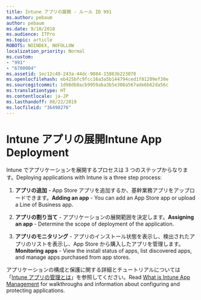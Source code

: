 ```yaml
---
title: Intune アプリの展開 - ルール ID 991
ms.author: pebaum
author: pebaum
ms.date: 9/10/2018
ms.audience: ITPro
ms.topic: article
ROBOTS: NOINDEX, NOFOLLOW
localization_priority: Normal
ms.custom:
- "991"
- "6700004"
ms.assetid: 1ec12c49-243a-44dc-9084-15863b223078
ms.openlocfilehash: eb425bfc9fcc16a3a5b144794ced1f81209ef30e
ms.sourcegitcommit: 1d98db8acb9959aba3b5e308a567ade6b62da56c
ms.translationtype: HT
ms.contentlocale: ja-JP
ms.lasthandoff: 08/22/2019
ms.locfileid: "36498276"
---
```

# <a name="intune-app-deployment"></a><span data-ttu-id="c9a8f-102">Intune アプリの展開</span><span class="sxs-lookup"><span data-stu-id="c9a8f-102">Intune App Deployment</span></span>

<span data-ttu-id="c9a8f-103">Intune でアプリケーションを展開するプロセスは 3 つのステップからなります。</span><span class="sxs-lookup"><span data-stu-id="c9a8f-103">Deploying applications with Intune is a three step process:</span></span>
  
1. <span data-ttu-id="c9a8f-104">**アプリの追加** - App Store アプリを追加するか、基幹業務アプリをアップロードできます。</span><span class="sxs-lookup"><span data-stu-id="c9a8f-104">**Adding an app** - You can add an App Store app or upload a Line of Business app.</span></span>

2. <span data-ttu-id="c9a8f-105">**アプリの割り当て** - アプリケーションの展開範囲を決定します。</span><span class="sxs-lookup"><span data-stu-id="c9a8f-105">**Assigning an app** - Determine the scope of deployment of the application.</span></span>

3. <span data-ttu-id="c9a8f-106">**アプリのモニタリング** - アプリのインストール状態を表示し、検出されたアプリのリストを表示し、App Store から購入したアプリを管理します。</span><span class="sxs-lookup"><span data-stu-id="c9a8f-106">**Monitoring apps** - View the install status of apps, list discovered apps, and manage apps purchased from app stores.</span></span>

<span data-ttu-id="c9a8f-107">アプリケーションの構成と保護に関する詳細とチュートリアルについては「[Intune アプリの管理とは](https://docs.microsoft.com/intune/app-management)」を参照してください。</span><span class="sxs-lookup"><span data-stu-id="c9a8f-107">Read [What is Intune App Management](https://docs.microsoft.com/intune/app-management) for walkthroughs and information about configuring and protecting applications.</span></span>
  